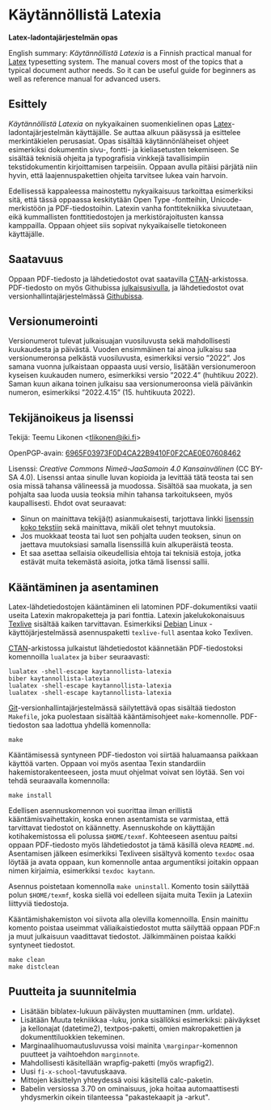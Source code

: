 Käytännöllistä Latexia
======================

**Latex-ladontajärjestelmän opas**

English summary: *Käytännöllistä Latexia* is a Finnish practical manual
for [Latex](https://en.wikipedia.org/wiki/LaTeX) typesetting system. The
manual covers most of the topics that a typical document author needs.
So it can be useful guide for beginners as well as reference manual for
advanced users.


Esittely
--------

*Käytännöllistä Latexia* on nykyaikainen suomenkielinen opas
[Latex](https://fi.wikipedia.org/wiki/LaTeX)-ladontajärjestelmän
käyttäjälle. Se auttaa alkuun pääsyssä ja esittelee merkintäkielen
perusasiat. Opas sisältää käytännönläheiset ohjeet esimerkiksi
dokumentin sivu-, fontti- ja kieliasetusten tekemiseen. Se sisältää
teknisiä ohjeita ja typografisia vinkkejä tavallisimpiin
tekstidokumentin kirjoittamisen tarpeisiin. Oppaan avulla pitäisi
pärjätä niin hyvin, että laajennuspakettien ohjeita tarvitsee lukea vain
harvoin.

Edellisessä kappaleessa mainostettu nykyaikaisuus tarkoittaa esimerkiksi
sitä, että tässä oppaassa keskitytään Open Type -fontteihin,
Unicode-merkistöön ja PDF-tiedostoihin. Latexin vanha fonttitekniikka
sivuutetaan, eikä kummallisten fonttitiedostojen ja merkistörajoitusten
kanssa kamppailla. Oppaan ohjeet siis sopivat nykyaikaiselle tietokoneen
käyttäjälle.


Saatavuus
---------

Oppaan PDF-tiedosto ja lähdetiedostot ovat saatavilla
[CTAN][CTAN]-arkistossa. PDF-tiedosto on myös Githubissa
[julkaisusivulla](https://github.com/tlikonen/latex-opas/releases), ja
lähdetiedostot ovat versionhallintajärjestelmässä [Githubissa][Github].

[CTAN]:   https://ctan.org/pkg/kaytannollista-latexia
[Github]: https://github.com/tlikonen/latex-opas


Versionumerointi
----------------

Versionumerot tulevat julkaisuajan vuosiluvusta sekä mahdollisesti
kuukaudesta ja päivästä. Vuoden ensimmäinen tai ainoa julkaisu saa
versionumeronsa pelkästä vuosiluvusta, esimerkiksi versio ”2022”. Jos
samana vuonna julkaistaan oppaasta uusi versio, lisätään versionumeroon
kyseisen kuukauden numero, esimerkiksi versio ”2022.4” (huhtikuu 2022).
Saman kuun aikana toinen julkaisu saa versionumeroonsa vielä päivänkin
numeron, esimerkiksi ”2022.4.15” (15. huhtikuuta 2022).


Tekijänoikeus ja lisenssi
-------------------------

Tekijä: Teemu Likonen <<tlikonen@iki.fi>>

OpenPGP-avain: [6965F03973F0D4CA22B9410F0F2CAE0E07608462][PGP]

[PGP]: http://www.iki.fi/tlikonen/pgp-key.asc

Lisenssi: *Creative Commons Nimeä-JaaSamoin 4.0 Kansainvälinen* (CC
BY-SA 4.0). Lisenssi antaa sinulle luvan kopioida ja levittää tätä
teosta tai sen osia missä tahansa välineessä ja muodossa. Sisältöä saa
muokata, ja sen pohjalta saa luoda uusia teoksia mihin tahansa
tarkoitukseen, myös kaupallisesti. Ehdot ovat seuraavat:

  - Sinun on mainittava tekijä(t) asianmukaisesti, tarjottava linkki
    [lisenssin koko tekstiin][CC] sekä mainittava, mikäli olet tehnyt
    muutoksia.
  - Jos muokkaat teosta tai luot sen pohjalta uuden teoksen, sinun on
    jaettava muutoksiasi samalla lisenssillä kuin alkuperäistä teosta.
  - Et saa asettaa sellaisia oikeudellisia ehtoja tai teknisiä estoja,
    jotka estävät muita tekemästä asioita, jotka tämä lisenssi sallii.

[CC]: https://creativecommons.org/licenses/by-sa/4.0/legalcode.fi


Kääntäminen ja asentaminen
--------------------------

Latex-lähdetiedostojen kääntäminen eli latominen PDF-dokumentiksi vaatii
useita Latexin makropaketteja ja pari fonttia. Latexin jakelukokonaisuus
[Texlive](https://tug.org/texlive/) sisältää kaiken tarvittavan.
Esimerkiksi [Debian](https://www.debian.org) Linux -käyttöjärjestelmässä
asennuspaketti `texlive-full` asentaa koko Texliven.

[CTAN][CTAN]-arkistossa julkaistut lähdetiedostot käännetään
PDF-tiedostoksi komennoilla `lualatex` ja `biber` seuraavasti:

    lualatex -shell-escape kaytannollista-latexia
    biber kaytannollista-latexia
    lualatex -shell-escape kaytannollista-latexia
    lualatex -shell-escape kaytannollista-latexia

[Git][Github]-versionhallintajärjestelmässä säilytettävä opas sisältää
tiedoston `Makefile`, joka puolestaan sisältää kääntämisohjeet
`make`-komennolle. PDF-tiedoston saa ladottua yhdellä komennolla:

    make

Kääntämisessä syntyneen PDF-tiedoston voi siirtää haluamaansa paikkaan
käyttöä varten. Oppaan voi myös asentaa Texin standardiin
hakemistorakenteeseen, josta muut ohjelmat voivat sen löytää. Sen voi
tehdä seuraavalla komennolla:

    make install

Edellisen asennuskomennon voi suorittaa ilman erillistä
kääntämisvaihettakin, koska ennen asentamista se varmistaa, että
tarvittavat tiedostot on käännetty. Asennuskohde on käyttäjän
kotihakemistossa eli polussa `$HOME/texmf`. Kohteeseen asentuu paitsi
oppaan PDF-tiedosto myös lähdetiedostot ja tämä käsillä oleva
`README.md`. Asentamisen jälkeen esimerkiksi Texliveen sisältyvä komento
`texdoc` osaa löytää ja avata oppaan, kun komennolle antaa argumentiksi
joitakin oppaan nimen kirjaimia, esimerkiksi `texdoc kaytann`.

Asennus poistetaan komennolla `make uninstall`. Komento tosin säilyttää
polun `$HOME/texmf`, koska siellä voi edelleen sijaita muita Texiin ja
Latexiin liittyviä tiedostoja.

Kääntämishakemiston voi siivota alla olevilla komennoilla. Ensin
mainittu komento poistaa useimmat väliaikaistiedostot mutta säilyttää
oppaan PDF:n ja muut julkaisuun vaadittavat tiedostot. Jälkimmäinen
poistaa kaikki syntyneet tiedostot.

    make clean
    make distclean


Puutteita ja suunnitelmia
-------------------------

  - Lisätään biblatex-lukuun päiväysten muuttaminen (mm. urldate).
  - Lisätään Muuta tekniikkaa -luku, jonka sisällöksi esimerkiksi:
    päiväykset ja kellonajat (datetime2), textpos-paketti, omien
    makropakettien ja dokumenttiluokkien tekeminen.
  - Marginaalihuomautusluvussa voisi mainita `\marginpar`-komennon
    puutteet ja vaihtoehdon `marginnote`.
  - Mahdollisesti käsitellään wrapfig-paketti (myös wrapfig2).
  - Uusi `fi-x-school`-tavutuskaava.
  - Mittojen käsittelyn yhteydessä voisi käsitellä calc-paketin.
  - Babelin versiossa 3.70 on ominaisuus, joka hoitaa automaattisesti
    yhdysmerkin oikein tilanteessa "pakastekaapit ja -arkut".
